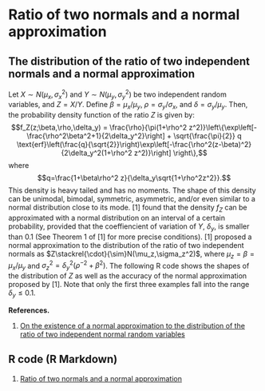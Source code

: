 # Ratio of two normals and a normal approximation


## The distribution of the ratio of two independent normals and a normal approximation

Let $X\sim N(\mu_x,\sigma_x^2)$ and $Y\sim N(\mu_y,\sigma_y^2)$ be two independent random variables, and $Z=X/Y$. Define $\beta = \mu_x/\mu_y$, $\rho=\sigma_y/\sigma_x$, and $\delta = \sigma_y/\mu_y$. Then, the probability density function of the ratio $Z$ is given by:
$$f_Z(z;\beta,\rho,\delta_y) = \frac{\rho}{\pi(1+\rho^2 z^2)}\left\{\exp\left[-\frac{\rho^2\beta^2+1}{2\delta_y^2}\right] + \sqrt{\frac{\pi}{2}} q \text{erf}\left(\frac{q}{\sqrt{2}}\right)\exp\left[-\frac{\rho^2(z-\beta)^2}{2\delta_y^2(1+\rho^2 z^2)}\right] \right\},$$
where
$$q=\frac{1+\beta\rho^2 z}{\delta_y\sqrt{1+\rho^2z^2}}.$$
This density is heavy tailed and has no moments. The shape of this density can be unimodal, bimodal, symmetric, asymmetric, and/or even similar to a normal distribution close to its mode. [1] found that the density $f_Z$ can be approximated with a normal distribution on an interval of a certain probability, provided that the coeffiencient of variation of $Y$, $\delta_y$, is smaller than $0.1$ (See Theorem 1 of [1] for more precise conditions). [1] proposed a normal approximation to the distribution of the ratio of two independent normals as $Z\stackrel{\cdot}{\sim}N(\mu_z,\sigma_z^2)$, where $\mu_z=\beta = \mu_x/\mu_y$ and $\sigma_z^2 = \delta_y^2 (\rho^{-2}+\beta^2)$. The following R code shows the shapes of the distribution of $Z$ as well as the accuracy of the normal approximation proposed by [1]. Note that only the first three examples fall into the range $\delta_y\leq 0.1$.



**References.**

1. [On the existence of a normal approximation to the distribution of the ratio of two independent normal random variables](http://link.springer.com/article/10.1007/s00362-012-0429-2)

## R code (R Markdown)

1. [Ratio of two normals and a normal approximation](https://rpubs.com/FJRubio/RatioNormals)
